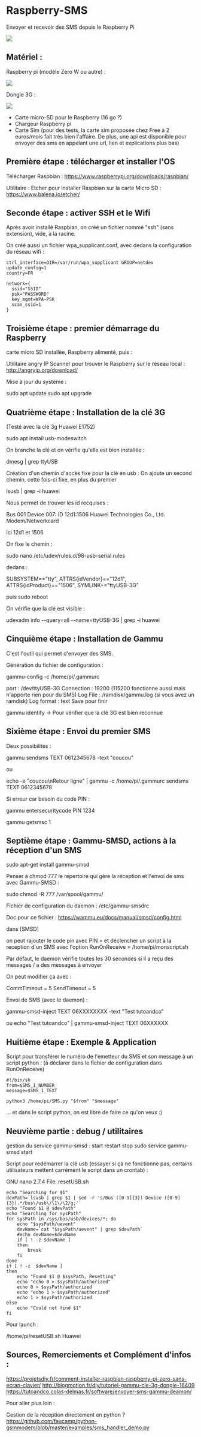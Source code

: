 # Raspberry-SMS
Envoyer et recevoir des SMS depuis le Raspberry Pi

![](http://www.noelshack.com/2019-02-4-1547156972-20190110-224805.jpg)

## Matériel : 

Raspberry pi (modèle Zero W ou autre) : 

![](https://www.pi-shop.ch/media/catalog/product/cache/1/image/363x/040ec09b1e35df139433887a97daa66f/z/e/zero_w1.jpg)

Dongle 3G : 

![](https://assistance.orange.fr/medias/woopic/images/var/orange/storage/images/front-prod/equipement/cles-3g-et-dominos/huawei-e352/3629848-93-fre-FR/huawei-e352_full-view-equipment.jpg)

+ Carte micro-SD pour le Raspberry (16 go ?)
+ Chargeur Raspberry pi 
+ Carte Sim (pour des tests, la carte sim proposée chez Free à 2 euros/mois fait très bien l'affaire. De plus, une api est disponible pour envoyer des sms en appelant une url, lien et explications plus bas)

## Première étape : télécharger et installer l'OS 

Télécharger Raspbian : https://www.raspberrypi.org/downloads/raspbian/

Utilitaire : Etcher pour installer Raspbian sur la carte Micro SD : https://www.balena.io/etcher/

## Seconde étape : activer SSH et le Wifi 

Après avoir installé Raspbian, on créé un fichier nommé "ssh" (sans extension), vide, à la racine. 

On créé aussi un fichier wpa_supplicant.conf, avec dedans la configuration du réseau wifi :

```
ctrl_interface=DIR=/var/run/wpa_supplicant GROUP=netdev
update_config=1
country=FR

network={
  ssid="SSID"
  psk="PASSWORD"
  key_mgmt=WPA-PSK
  scan_ssid=1
}
```

## Troisième étape : premier démarrage du Raspberry

carte micro SD installée, Raspberry alimenté, puis : 

Utilitaire angry IP Scanner pour trouver le Raspberry sur le réseau local : http://angryip.org/download/

Mise à jour du système : 

sudo apt update
sudo apt upgrade

## Quatrième étape : Installation de la clé 3G

(Testé avec la clé 3g Huawei E1752)

sudo apt install usb-modeswitch

On branche la clé et on vérifie qu'elle est bien installée : 

dmesg | grep ttyUSB

Création d'un chemin d'accès fixe pour la clé en usb :
On ajoute un second chemin, cette fois-ci fixe, en plus du premier 

lsusb | grep -i huawei

Nous permet de trouver les id recquises : 

Bus 001 Device 007: ID 12d1:1506 Huawei Technologies Co., Ltd. Modem/Networkcard

ici 12d1 et 1506

On fixe le chemin : 

sudo nano /etc/udev/rules.d/98-usb-serial.rules

dedans : 

SUBSYSTEM=="tty", ATTRS{idVendor}=="12d1", ATTRS{idProduct}=="1506", SYMLINK+="ttyUSB-3G"

puis sudo reboot

On vérifie que la clé est visible : 

udevadm info --query=all --name=ttyUSB-3G | grep -i huawei

## Cinquième étape : Installation de Gammu

C'est l'outil qui permet d'envoyer des SMS. 

Génération du fichier de configuration : 

gammu-config -c /home/pi/.gammurc

port : /dev/ttyUSB-3G
Connection : 19200 (115200 fonctionne aussi mais n'apporte rien pour du SMS)
Log File : /ramdisk/gammu.log (si vous avez un ramdisk)
Log format : text
Save pour finir

gammu identify
-> Pour vérifier que la clé 3G est bien reconnue

## Sixième étape : Envoi du premier SMS 

Deux possibilités : 

gammu sendsms TEXT 0612345678 -text "coucou"

ou

echo -e "coucou\nRetour ligne" | gammu -c /home/pi/.gammurc sendsms TEXT 0612345678

Si erreur car besoin du code PIN : 

gammu entersecuritycode PIN 1234

gammu getsmsc 1

## Septième étape : Gammu-SMSD, actions à la réception d'un SMS

sudo apt-get install gammu-smsd

Penser à chmod 777 le repertoire qui gère la réception et l'envoi de sms avec Gammu-SMSD : 

sudo chmod -R 777 /var/spool/gammu/

Fichier de configuration du daemon : /etc/gammu-smsdrc

Doc pour ce fichier : https://wammu.eu/docs/manual/smsd/config.html

dans [SMSD]

on peut rajouter le code pin avec PIN = 
et déclencher un script à la reception d'un SMS avec l'option 
RunOnReceive = /home/pi/monscript.sh

Par défaut, le daemon vérifie toutes les 30 secondes si il a reçu des messages / a des messages à envoyer

On peut modifier ça avec :

CommTimeout = 5
SendTimeout = 5

Envoi de SMS (avec le daemon) : 

gammu-smsd-inject TEXT 06XXXXXXXX -text "Test tutoandco"

ou
echo "Test tutoandco" | gammu-smsd-inject TEXT 06XXXXXX

## Huitième étape : Exemple & Application

Script pour transférer le numéro de l'emetteur du SMS et son message à un script python : 
(à déclarer dans le fichier de configuration dans RunOnReceive)

```
#!/bin/sh
from=$SMS_1_NUMBER
message=$SMS_1_TEXT

python3 /home/pi/SMS.py "$from" "$message"
```

... et dans le script python, on est libre de faire ce qu'on veux :) 

## Neuvième partie : debug / utilitaires 

gestion du service gammu-smsd : start restart stop
sudo service gammu-smsd start

Script pour redémarrer la clé usb (essayer si ça ne fonctionne pas, certains utilisateurs mettent carrément le script dans un crontab) : 

  GNU nano 2.7.4                               File: resetUSB.sh                                         
```
echo "Searching for $1"
devPath=`lsusb | grep $1 | sed -r 's/Bus ([0-9]{3}) Device ([0-9]{3}).*/bus\/usb\/\1\/\2/g;'`
echo "Found $1 @ $devPath"
echo "Searching for sysPath"
for sysPath in /sys/bus/usb/devices/*; do
    echo "$sysPath/uevent"
    devName=`cat "$sysPath/uevent" | grep $devPath`
    #echo devName=$devName
    if [ ! -z $devName ] 
    then
        break
    fi
done
if [ ! -z  $devName ] 
then
    echo "Found $1 @ $sysPath, Resetting"
    echo "echo 0 > $sysPath/authorized"
    echo 0 > $sysPath/authorized
    echo "echo 1 > $sysPath/authorized"
    echo 1 > $sysPath/authorized
else
    echo "Could not find $1"
fi
```

Pour launch : 

/home/pi/resetUSB.sh Huawei

## Sources, Remerciements et Complément d'infos : 

https://projetsdiy.fr/comment-installer-raspbian-raspberry-pi-zero-sans-ecran-clavier/
http://blogmotion.fr/diy/tutoriel-gammu-cle-3g-dongle-16409
https://tutoandco.colas-delmas.fr/software/envoyer-sms-gammu-deamon/

Pour aller plus loin : 

Gestion de la réception directement en python ? https://github.com/faucamp/python-gsmmodem/blob/master/examples/sms_handler_demo.py
